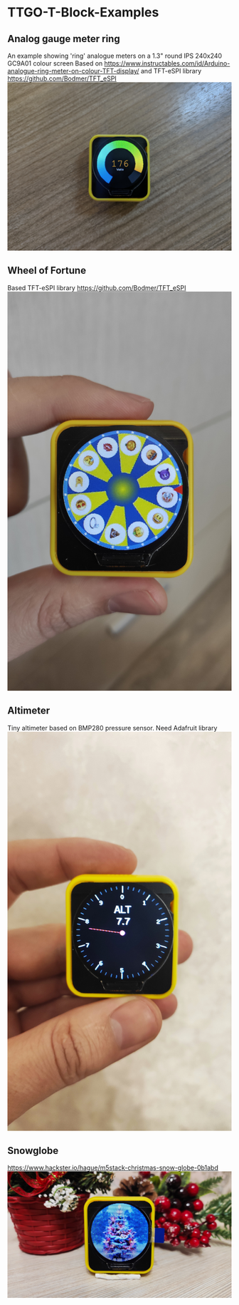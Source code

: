 # TTGO-T-Block-Examples
## Analog gauge meter ring
An example showing 'ring' analogue meters on a 1.3" round IPS 240x240 GC9A01 colour screen
Based on https://www.instructables.com/id/Arduino-analogue-ring-meter-on-colour-TFT-display/
and TFT-eSPI library https://github.com/Bodmer/TFT_eSPI
![111](https://github.com/JuriShalkin/TTGO-T-Block-Examples/blob/main/img/1616691796809.jpg)
## Wheel of Fortune
Based TFT-eSPI library https://github.com/Bodmer/TFT_eSPI
![WheelOfFortune](https://github.com/JuriShalkin/TTGO-T-Block-Examples/blob/main/img/1616691796827.jpg)
## Altimeter
Tiny altimeter based on BMP280 pressure sensor. Need Adafruit library
![Altimeter](https://github.com/JuriShalkin/TTGO-T-Block-Examples/blob/main/img/1616691796842.jpg)
## Snowglobe
https://www.hackster.io/hague/m5stack-christmas-snow-globe-0b1abd
![Snowglobe](https://github.com/JuriShalkin/TTGO-T-Block-Examples/blob/main/img/1616691796849.jpg)
